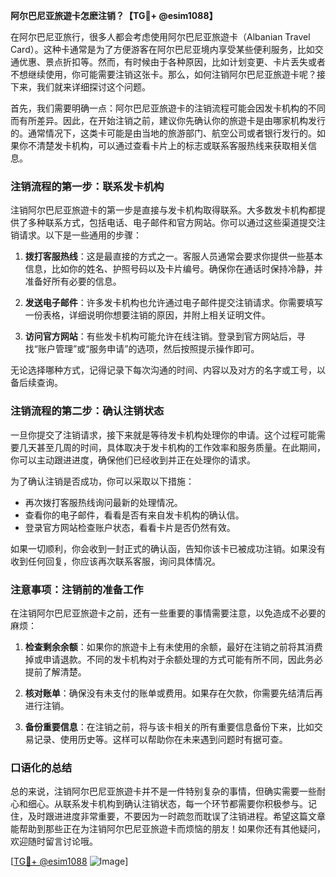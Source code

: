 **阿尔巴尼亚旅遊卡怎麽注销？【TG💪+ @esim1088】**

在阿尔巴尼亚旅行，很多人都会考虑使用阿尔巴尼亚旅遊卡（Albanian Travel Card）。这种卡通常是为了方便游客在阿尔巴尼亚境内享受某些便利服务，比如交通优惠、景点折扣等。然而，有时候由于各种原因，比如计划变更、卡片丢失或者不想继续使用，你可能需要注销这张卡。那么，如何注销阿尔巴尼亚旅遊卡呢？接下来，我们就来详细探讨这个问题。

首先，我们需要明确一点：阿尔巴尼亚旅遊卡的注销流程可能会因发卡机构的不同而有所差异。因此，在开始注销之前，建议你先确认你的旅遊卡是由哪家机构发行的。通常情况下，这类卡可能是由当地的旅游部门、航空公司或者银行发行的。如果你不清楚发卡机构，可以通过查看卡片上的标志或联系客服热线来获取相关信息。

### 注销流程的第一步：联系发卡机构

注销阿尔巴尼亚旅遊卡的第一步是直接与发卡机构取得联系。大多数发卡机构都提供了多种联系方式，包括电话、电子邮件和官方网站。你可以通过这些渠道提交注销请求。以下是一些通用的步骤：

1. **拨打客服热线**：这是最直接的方式之一。客服人员通常会要求你提供一些基本信息，比如你的姓名、护照号码以及卡片编号。确保你在通话时保持冷静，并准备好所有必要的信息。
   
2. **发送电子邮件**：许多发卡机构也允许通过电子邮件提交注销请求。你需要填写一份表格，详细说明你想要注销的原因，并附上相关证明文件。

3. **访问官方网站**：有些发卡机构可能允许在线注销。登录到官方网站后，寻找“账户管理”或“服务申请”的选项，然后按照提示操作即可。

无论选择哪种方式，记得记录下每次沟通的时间、内容以及对方的名字或工号，以备后续查询。

### 注销流程的第二步：确认注销状态

一旦你提交了注销请求，接下来就是等待发卡机构处理你的申请。这个过程可能需要几天甚至几周的时间，具体取决于发卡机构的工作效率和服务质量。在此期间，你可以主动跟进进度，确保他们已经收到并正在处理你的请求。

为了确认注销是否成功，你可以采取以下措施：

- 再次拨打客服热线询问最新的处理情况。
- 查看你的电子邮件，看看是否有来自发卡机构的确认信。
- 登录官方网站检查账户状态，看看卡片是否仍然有效。

如果一切顺利，你会收到一封正式的确认函，告知你该卡已被成功注销。如果没有收到任何回复，你应该再次联系客服，询问具体情况。

### 注意事项：注销前的准备工作

在注销阿尔巴尼亚旅遊卡之前，还有一些重要的事情需要注意，以免造成不必要的麻烦：

1. **检查剩余余额**：如果你的旅遊卡上有未使用的余额，最好在注销之前将其消费掉或申请退款。不同的发卡机构对于余额处理的方式可能有所不同，因此务必提前了解清楚。

2. **核对账单**：确保没有未支付的账单或费用。如果存在欠款，你需要先结清后再进行注销。

3. **备份重要信息**：在注销之前，将与该卡相关的所有重要信息备份下来，比如交易记录、使用历史等。这样可以帮助你在未来遇到问题时有据可查。

### 口语化的总结

总的来说，注销阿尔巴尼亚旅遊卡并不是一件特别复杂的事情，但确实需要一些耐心和细心。从联系发卡机构到确认注销状态，每一个环节都需要你积极参与。记住，及时跟进进度非常重要，不要因为一时疏忽而耽误了注销进程。希望这篇文章能帮助到那些正在为注销阿尔巴尼亚旅遊卡而烦恼的朋友！如果你还有其他疑问，欢迎随时留言讨论哦。

[[TG💪+ @esim1088](https://t.me/s/esim1088) ![Image](https://i.postimg.cc/4NQfJmqS/Snipaste-2025-05-13-00-14-12.png)]